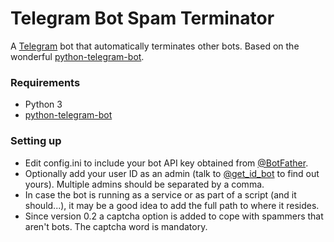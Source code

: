 # Telegram Bot Spam Terminator
A [Telegram](https://telegram.org/) bot that automatically terminates other bots.
Based on the wonderful [python-telegram-bot](https://python-telegram-bot.org/).

### Requirements
* Python 3
* [python-telegram-bot](https://python-telegram-bot.org/)

### Setting up
* Edit config.ini to include your bot API key obtained from [@BotFather](https://t.me/botfather).
* Optionally add your user ID as an admin (talk to [@get_id_bot](https://t.me/get_id_bot) to find out yours). Multiple admins should be separated by a comma.
* In case the bot is running as a service or as part of a script (and it should...), it may be a good idea to add the full path to where it resides.
* Since version 0.2 a captcha option is added to cope with spammers that aren't bots. The captcha word is mandatory.